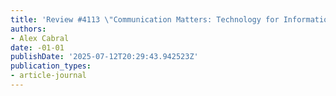 ```yaml
---
title: 'Review #4113 \"Communication Matters: Technology for Information ...\"'
authors:
- Alex Cabral
date: -01-01
publishDate: '2025-07-12T20:29:43.942523Z'
publication_types:
- article-journal
---
```


